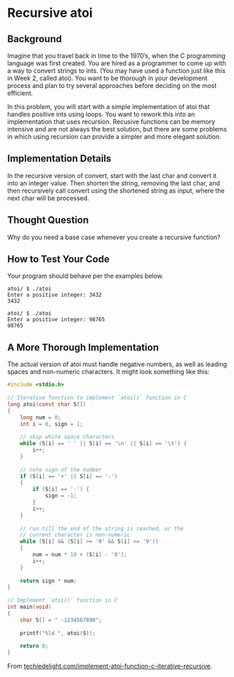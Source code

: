 # Recursive atoi

## Background

Imagine that you travel back in time to the 1970’s, when the C programming language was first created. You are hired as a programmer to come up with a way to convert strings to ints. (You may have used a function just like this in Week 2, called atoi). You want to be thorough in your development process and plan to try several approaches before deciding on the most efficient.

In this problem, you will start with a simple implementation of atoi that handles positive ints using loops. You want to rework this into an implementation that uses recursion. Recusive functions can be memory intensive and are not always the best solution, but there are some problems in which using recursion can provide a simpler and more elegant solution.

## Implementation Details

In the recursive version of convert, start with the last char and convert it into an integer value. Then shorten the string, removing the last char, and then recursively call convert using the shortened string as input, where the next char will be processed.

## Thought Question

Why do you need a base case whenever you create a recursive function?

## How to Test Your Code

Your program should behave per the examples below.
```
atoi/ $ ./atoi
Enter a positive integer: 3432
3432
```
```
atoi/ $ ./atoi
Enter a positive integer: 98765
98765
```

## A More Thorough Implementation
The actual version of atoi must handle negative numbers, as well as leading spaces and non-numeric characters. It might look something like this:
```c
#include <stdio.h>
 
// Iterative function to implement `atoi()` function in C
long atoi(const char S[])
{
    long num = 0;
    int i = 0, sign = 1;
 
    // skip white space characters
    while (S[i] == ' ' || S[i] == '\n' || S[i] == '\t') {
        i++;
    }
 
    // note sign of the number
    if (S[i] == '+' || S[i] == '-')
    {
        if (S[i] == '-') {
            sign = -1;
        }
        i++;
    }
 
    // run till the end of the string is reached, or the
    // current character is non-numeric
    while (S[i] && (S[i] >= '0' && S[i] <= '9'))
    {
        num = num * 10 + (S[i] - '0');
        i++;
    }
 
    return sign * num;
}
 
// Implement `atoi()` function in C
int main(void)
{
    char S[] = " -1234567890";
 
    printf("%ld ", atoi(S));
 
    return 0;
}
```

From [techiedelight.com/implement-atoi-function-c-iterative-recursive](https://www.techiedelight.com/implement-atoi-function-c-iterative-recursive/).